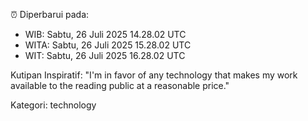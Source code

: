 ⏰ Diperbarui pada:
- WIB: Sabtu, 26 Juli 2025 14.28.02 UTC
- WITA: Sabtu, 26 Juli 2025 15.28.02 UTC
- WIT: Sabtu, 26 Juli 2025 16.28.02 UTC

Kutipan Inspiratif:
"I'm in favor of any technology that makes my work available to the reading public at a reasonable price."


Kategori: technology

